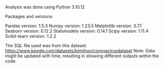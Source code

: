Analysis was done using Python 3.10.12

Packages and versions:

Pandas version: 1.5.3 Numpy version: 1.23.5 Matplotlib version: 3.7.1 Seaborn version: 0.12.2 Statsmodels version: 0.14.1 Scipy version: 1.11.4 Scikit-learn version: 1.2.2

The SQL file used was from this dataset: https://www.kaggle.com/datasets/kimjihoo/coronavirusdataset Note: Data might be updated with time, resulting in showing different outputs within the code.
